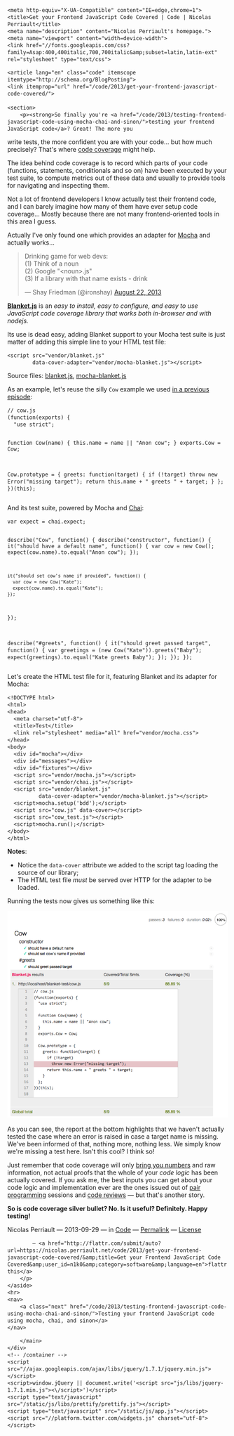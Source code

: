 <html class="no-js" lang="en">
<head>
    <meta charset="utf-8">
    
    <meta http-equiv="X-UA-Compatible" content="IE=edge,chrome=1">
    <title>Get your Frontend JavaScript Code Covered | Code | Nicolas Perriault</title>
    <meta name="description" content="Nicolas Perriault's homepage.">
    <meta name="viewport" content="width=device-width">
    <link href="//fonts.googleapis.com/css?family=Asap:400,400italic,700,700italic&amp;subset=latin,latin-ext" rel="stylesheet" type="text/css">
    
</head>
<body class="code " onload="prettyPrint()">
    <div class="container">
                <main class="contents" role="main">
            

    <article lang="en" class="code" itemscope itemtype="http://schema.org/BlogPosting">
    <link itemprop="url" href="/code/2013/get-your-frontend-javascript-code-covered/">
    
    <section>
        <p><strong>So finally you're <a href="/code/2013/testing-frontend-javascript-code-using-mocha-chai-and-sinon/">testing your frontend JavaScript code</a>? Great! The more you
write tests, the more confident you are with your code… but how much precisely?
That's where <a href="http://en.wikipedia.org/wiki/Code_coverage">code coverage</a> might
help.</strong></p>
<p>The idea behind code coverage is to record which parts of your code (functions,
statements, conditionals and so on) have been executed by your test suite, to
compute metrics out of these data and usually to provide tools for navigating
and inspecting them.</p>
<p>Not a lot of frontend developers I know actually test their frontend code, and I
can barely imagine how many of them have ever setup code coverage… Mostly
because there are not many frontend-oriented tools in this area I guess.</p>
<p>Actually I've only found one which provides an adapter for <a href="http://visionmedia.github.io/mocha/">Mocha</a> and actually
works…</p>
<blockquote class="twitter-tweet tw-align-center">
  <p>
    Drinking game for web devs: <br>
    (1) Think of a noun<br>
    (2) Google &quot;&lt;noun&gt;.js&quot;<br>
    (3) If a library with that name exists - drink
  </p>
  &mdash; Shay Friedman (@ironshay)
  <a href="https://twitter.com/ironshay/statuses/370525864523743232">August 22, 2013</a>
</blockquote>

<p><strong><a href="http://blanketjs.org/">Blanket.js</a></strong> is an <em>easy to install, easy to configure,
and easy to use JavaScript code coverage library that works both in-browser and
with nodejs.</em></p>
<p>Its use is dead easy, adding Blanket support to your Mocha test suite is just
matter of adding this simple line to your HTML test file:</p>
<pre><code>&lt;script src="vendor/blanket.js"
        data-cover-adapter="vendor/mocha-blanket.js"&gt;&lt;/script&gt;
</code></pre>
<p>Source files: <a href="https://raw.github.com/alex-seville/blanket/master/dist/qunit/blanket.min.js">blanket.js</a>,
              <a href="https://raw.github.com/alex-seville/blanket/master/src/adapters/mocha-blanket.js">mocha-blanket.js</a></p>
<p>As an example, let's reuse the silly <code>Cow</code> example we used <a href="/code/2013/testing-frontend-javascript-code-using-mocha-chai-and-sinon/">in a previous episode</a>:</p>
<pre><code>// cow.js
(function(exports) {
  "use strict";

  function Cow(name) {
    this.name = name || "Anon cow";
  }
  exports.Cow = Cow;

  Cow.prototype = {
    greets: function(target) {
      if (!target)
        throw new Error("missing target");
      return this.name + " greets " + target;
    }
  };
})(this);
</code></pre>
<p>And its test suite, powered by Mocha and <a href="http://chaijs.com/">Chai</a>:</p>
<pre><code>var expect = chai.expect;

describe("Cow", function() {
  describe("constructor", function() {
    it("should have a default name", function() {
      var cow = new Cow();
      expect(cow.name).to.equal("Anon cow");
    });

    it("should set cow's name if provided", function() {
      var cow = new Cow("Kate");
      expect(cow.name).to.equal("Kate");
    });
  });

  describe("#greets", function() {
    it("should greet passed target", function() {
      var greetings = (new Cow("Kate")).greets("Baby");
      expect(greetings).to.equal("Kate greets Baby");
    });
  });
});
</code></pre>
<p>Let's create the HTML test file for it, featuring Blanket and its adapter for
Mocha:</p>
<pre><code>&lt;!DOCTYPE html&gt;
&lt;html&gt;
&lt;head&gt;
  &lt;meta charset="utf-8"&gt;
  &lt;title&gt;Test&lt;/title&gt;
  &lt;link rel="stylesheet" media="all" href="vendor/mocha.css"&gt;
&lt;/head&gt;
&lt;body&gt;
  &lt;div id="mocha"&gt;&lt;/div&gt;
  &lt;div id="messages"&gt;&lt;/div&gt;
  &lt;div id="fixtures"&gt;&lt;/div&gt;
  &lt;script src="vendor/mocha.js"&gt;&lt;/script&gt;
  &lt;script src="vendor/chai.js"&gt;&lt;/script&gt;
  &lt;script src="vendor/blanket.js"
          data-cover-adapter="vendor/mocha-blanket.js"&gt;&lt;/script&gt;
  &lt;script&gt;mocha.setup('bdd');&lt;/script&gt;
  &lt;script src="cow.js" data-cover&gt;&lt;/script&gt;
  &lt;script src="cow_test.js"&gt;&lt;/script&gt;
  &lt;script&gt;mocha.run();&lt;/script&gt;
&lt;/body&gt;
&lt;/html&gt;
</code></pre>
<p><strong>Notes</strong>:</p>
<ul>
<li>Notice the <code>data-cover</code> attribute we added to the script tag loading the
  source of our library;</li>
<li>The HTML test file <em>must</em> be served over HTTP for the adapter to be loaded.</li>
</ul>
<p>Running the tests now gives us something like this:</p>
<p><img alt="screenshot" src="blanket-coverage.png" /></p>
<p>As you can see, the report at the bottom highlights that we haven't actually
tested the case where an error is raised in case a target name is missing.
We've been informed of that, nothing more, nothing less. We simply know we're
missing a test here. Isn't this cool? I think so!</p>
<p>Just remember that code coverage will only <a href="http://codebetter.com/karlseguin/2008/12/09/code-coverage-use-it-wisely/">bring you numbers</a> and raw
information, not actual proofs that the whole of your <em>code logic</em> has been
actually covered. If you ask me, the best inputs you can get about your code
logic and implementation ever are the ones issued out of <a href="http://www.extremeprogramming.org/rules/pair.html">pair programming</a>
sessions and <a href="http://alexgaynor.net/2013/sep/26/effective-code-review/">code reviews</a> — but that's another story.</p>
<p><strong>So is code coverage silver bullet? No. Is it useful? Definitely. Happy testing!</strong></p>
    </section>
    <aside>
        <p>
            <span class="article-author" itemprop="author" itemscope itemtype="http://schema.org/Person">
                <span itemprop="name">Nicolas Perriault</span> —
            </span>
            <time datetime="2013-09-29" itemprop="datePublished">2013-09-29</time>
            — in <a href="/code/" itemprop="genre">Code</a>
            — <a href="/code/2013/get-your-frontend-javascript-code-covered/">Permalink</a>
            — <a rel="license" href="http://creativecommons.org/licenses/by-sa/3.0/">License</a>
            
            — <a href="http://flattr.com/submit/auto?url=https://nicolas.perriault.net/code/2013/get-your-frontend-javascript-code-covered/&amp;title=Get your Frontend JavaScript Code Covered&amp;user_id=n1k0&amp;category=software&amp;language=en">flattr this</a>
        </p>
    </aside>
    <hr>
    <nav>
        <a class="next" href="/code/2013/testing-frontend-javascript-code-using-mocha-chai-and-sinon/">Testing your frontend JavaScript code using mocha, chai, and sinon</a>
    </nav>
</article>


        </main>
    </div>
    <!-- /container -->
    <script src="//ajax.googleapis.com/ajax/libs/jquery/1.7.1/jquery.min.js"></script>
    <script>window.jQuery || document.write('<script src="js/libs/jquery-1.7.1.min.js"><\/script>')</script>
    <script type="text/javascript" src="/static/js/libs/prettify/prettify.js"></script>
    <script type="text/javascript" src="/static/js/app.js"></script>
    <script src="//platform.twitter.com/widgets.js" charset="utf-8"></script>
</body>
</html>
